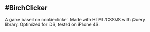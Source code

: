 #BirchClicker
---

A game based on cookieclicker. Made with HTML/CSS/JS with jQuery library. Optimized for iOS, tested on iPhone 4S.
